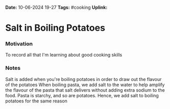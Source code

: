 **Date:** 10-06-2024 19-27
**Tags:** #cooking
**Uplink:**

# Salt in Boiling Potatoes
### Motivation
To record all that I'm learning about good cooking skills

### Notes
Salt is added when you're boiling potatoes in order to draw out the flavour of the potatoes
When boiling pasta, we add salt to the water to help amplify the flavour of the pasta that salt delivers without adding extra sodium to the food. Pasta is starchy, and so are potatoes. Hence, we add salt to boiling potatoes for the same reason

